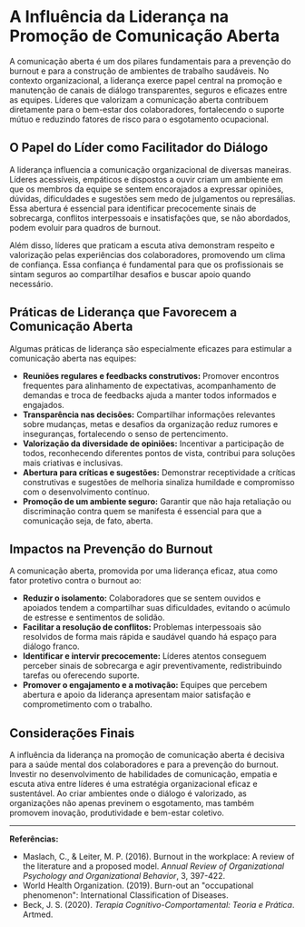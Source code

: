 
# A Influência da Liderança na Promoção de Comunicação Aberta

A comunicação aberta é um dos pilares fundamentais para a prevenção do burnout e para a construção de ambientes de trabalho saudáveis. No contexto organizacional, a liderança exerce papel central na promoção e manutenção de canais de diálogo transparentes, seguros e eficazes entre as equipes. Líderes que valorizam a comunicação aberta contribuem diretamente para o bem-estar dos colaboradores, fortalecendo o suporte mútuo e reduzindo fatores de risco para o esgotamento ocupacional.

## O Papel do Líder como Facilitador do Diálogo

A liderança influencia a comunicação organizacional de diversas maneiras. Líderes acessíveis, empáticos e dispostos a ouvir criam um ambiente em que os membros da equipe se sentem encorajados a expressar opiniões, dúvidas, dificuldades e sugestões sem medo de julgamentos ou represálias. Essa abertura é essencial para identificar precocemente sinais de sobrecarga, conflitos interpessoais e insatisfações que, se não abordados, podem evoluir para quadros de burnout.

Além disso, líderes que praticam a escuta ativa demonstram respeito e valorização pelas experiências dos colaboradores, promovendo um clima de confiança. Essa confiança é fundamental para que os profissionais se sintam seguros ao compartilhar desafios e buscar apoio quando necessário.

## Práticas de Liderança que Favorecem a Comunicação Aberta

Algumas práticas de liderança são especialmente eficazes para estimular a comunicação aberta nas equipes:

- **Reuniões regulares e feedbacks construtivos:** Promover encontros frequentes para alinhamento de expectativas, acompanhamento de demandas e troca de feedbacks ajuda a manter todos informados e engajados.
- **Transparência nas decisões:** Compartilhar informações relevantes sobre mudanças, metas e desafios da organização reduz rumores e inseguranças, fortalecendo o senso de pertencimento.
- **Valorização da diversidade de opiniões:** Incentivar a participação de todos, reconhecendo diferentes pontos de vista, contribui para soluções mais criativas e inclusivas.
- **Abertura para críticas e sugestões:** Demonstrar receptividade a críticas construtivas e sugestões de melhoria sinaliza humildade e compromisso com o desenvolvimento contínuo.
- **Promoção de um ambiente seguro:** Garantir que não haja retaliação ou discriminação contra quem se manifesta é essencial para que a comunicação seja, de fato, aberta.

## Impactos na Prevenção do Burnout

A comunicação aberta, promovida por uma liderança eficaz, atua como fator protetivo contra o burnout ao:

- **Reduzir o isolamento:** Colaboradores que se sentem ouvidos e apoiados tendem a compartilhar suas dificuldades, evitando o acúmulo de estresse e sentimentos de solidão.
- **Facilitar a resolução de conflitos:** Problemas interpessoais são resolvidos de forma mais rápida e saudável quando há espaço para diálogo franco.
- **Identificar e intervir precocemente:** Líderes atentos conseguem perceber sinais de sobrecarga e agir preventivamente, redistribuindo tarefas ou oferecendo suporte.
- **Promover o engajamento e a motivação:** Equipes que percebem abertura e apoio da liderança apresentam maior satisfação e comprometimento com o trabalho.

## Considerações Finais

A influência da liderança na promoção de comunicação aberta é decisiva para a saúde mental dos colaboradores e para a prevenção do burnout. Investir no desenvolvimento de habilidades de comunicação, empatia e escuta ativa entre líderes é uma estratégia organizacional eficaz e sustentável. Ao criar ambientes onde o diálogo é valorizado, as organizações não apenas previnem o esgotamento, mas também promovem inovação, produtividade e bem-estar coletivo.

---
**Referências:**
- Maslach, C., & Leiter, M. P. (2016). Burnout in the workplace: A review of the literature and a proposed model. *Annual Review of Organizational Psychology and Organizational Behavior*, 3, 397-422.
- World Health Organization. (2019). Burn-out an "occupational phenomenon": International Classification of Diseases.
- Beck, J. S. (2020). *Terapia Cognitivo-Comportamental: Teoria e Prática*. Artmed.
```
